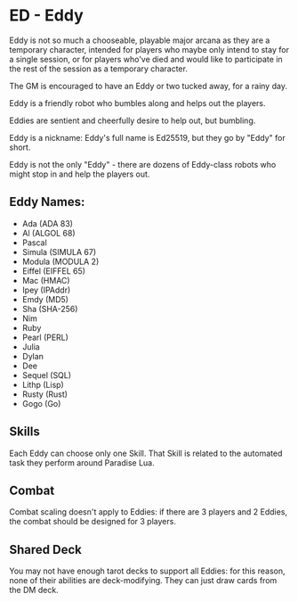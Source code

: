# ED - Eddy

Eddy is not so much a chooseable, playable major arcana as they are a temporary character, intended
for players who maybe only intend to stay for a single session, or for players who've died and
would like to participate in the rest of the session as a temporary character.

The GM is encouraged to have an Eddy or two tucked away, for a rainy day.

Eddy is a friendly robot who bumbles along and helps out the players.

Eddies are sentient and cheerfully desire to help out, but bumbling.

Eddy is a nickname: Eddy's full name is Ed25519, but they go by "Eddy" for short.

Eddy is not the only "Eddy" - there are dozens of Eddy-class robots who might stop in and help the players out.

## Eddy Names:

* Ada (ADA 83)
* Al (ALGOL 68)
* Pascal
* Simula (SIMULA 67)
* Modula (MODULA 2)
* Eiffel (EIFFEL 65)
* Mac (HMAC)
* Ipey (IPAddr)
* Emdy (MD5)
* Sha (SHA-256)
* Nim
* Ruby
* Pearl (PERL)
* Julia
* Dylan
* Dee
* Sequel (SQL)
* Lithp (Lisp)
* Rusty (Rust)
* Gogo (Go)

## Skills

Each Eddy can choose only one Skill. That Skill is related to the automated task they perform around Paradise Lua.

## Combat

Combat scaling doesn't apply to Eddies: if there are 3 players and 2 Eddies, the combat should be designed for 3 players.

## Shared Deck

You may not have enough tarot decks to support all Eddies: for this reason, none of their abilities are deck-modifying. They can just draw cards from the DM deck.
